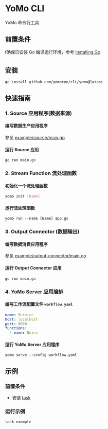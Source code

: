 # YoMo CLI
YoMo 命令行工具

## 前置条件
❗️确保已安装 Go 编译运行环境，参考 [Installing Go](https://golang.org/doc/install)
## 安装
```sh
go install github.com/yomorun/cli/yomo@latest
```

## 快速指南

### 1. Source 应用程序(数据来源)
#### 编写数据生产应用程序
参见 [example/source/main.go](https://github.com/yomorun/cli/blob/main/example/source/main.go)

#### 运行 Source 应用

```
go run main.go
```

### 2. Stream Function 流处理函数
#### 初始化一个流处理函数 

```sh
yomo init [Name]
```

#### 运行流处理函数

```shell
yomo run --name [Name] app.go
```

### 3. Output Connector (数据输出)
#### 编写数据消费应用程序
参见 [example/output-connector/main.go](https://github.com/yomorun/cli/blob/main/example/output-connector/main.go)

#### 运行 Output Connector 应用

```shell
go run main.go
```

### 4. YoMo Server 应用编排
#### 编写工作流配置文件 `workflow.yaml`

```yaml
name: Service
host: localhost
port: 9000
functions:
  - name: Noise
```

#### 运行 YoMo Server 应用程序

```shell
yomo serve --config workflow.yaml
```

## 示例

### 前置条件
- 安装 [task](https://taskfile.dev/#/installation)

### 运行示例

```shell
task example
```

